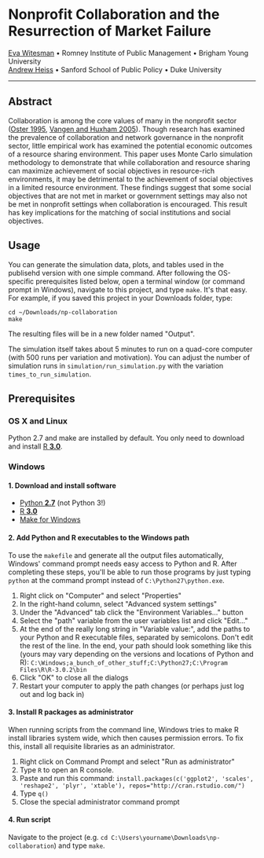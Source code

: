 # Nonprofit Collaboration and the Resurrection of Market Failure

[Eva Witesman](http://fds.duke.edu/db/Sanford/rogerson) • Romney Institute of Public Management • Brigham Young University  
[Andrew Heiss](http://www.andrewheiss.com/) • Sanford School of Public Policy • Duke University

------

## Abstract

Collaboration is among the core values of many in the nonprofit sector ([Oster 1995](http://scholar.google.com/scholar?hl=en&q=Strategic%20management%20for%20nonprofit%20organizations%3A%20Theory%20and%20cases), [Vangen and Huxham 2005](http://papers.ssrn.com/sol3/papers.cfm?abstract_id=1306963)). Though research has examined the prevalence of collaboration and network governance in the nonprofit sector, little empirical work has examined the potential economic outcomes of a resource sharing environment. This paper uses Monte Carlo simulation methodology to demonstrate that while collaboration and resource sharing can maximize achievement of social objectives in resource-rich environments, it may be detrimental to the achievement of social objectives in a limited resource environment. These findings suggest that some social objectives that are not met in market or government settings may also not be met in nonprofit settings when collaboration is encouraged. This result has key implications for the matching of social institutions and social objectives. 


## Usage

You can generate the simulation data, plots, and tables used in the publisehd version with one simple command. After following the OS-specific prerequisites listed below, open a terminal window (or command prompt in Windows), navigate to this project, and type `make`. It's that easy. For example, if you saved this project in your Downloads folder, type:

	cd ~/Downloads/np-collaboration
	make

The resulting files will be in a new folder named "Output".

The simulation itself takes about 5 minutes to run on a quad-core computer (with 500 runs per variation and motivation). You can adjust the number of simulation runs in `simulation/run_simulation.py` with the variation `times_to_run_simulation`.


## Prerequisites

### OS X and Linux

Python 2.7 and make are installed by default. You only need to download and install [R **3.0**](http://www.r-project.org/).

### Windows

#### 1. Download and install software

* [Python **2.7**](http://www.python.org/download/) (not Python 3!)
* [R **3.0**](http://www.r-project.org/)
* [Make for Windows](http://gnuwin32.sourceforge.net/packages/make.htm)

#### 2. Add Python and R executables to the Windows path

To use the `makefile` and generate all the output files automatically, Windows' command prompt needs easy access to Python and R. After completing these steps, you'll be able to run those programs by just typing `python` at the command prompt instead of `C:\Python27\python.exe`.

1. Right click on "Computer" and select "Properties"
2. In the right-hand column, select "Advanced system settings"
3. Under the "Advanced" tab click the "Environment Variables..." button
4. Select the "path" variable from the user variables list and click "Edit..."
5. At the end of the really long string in "Variable value:", add the paths to your Python and R executable files, separated by semicolons. Don't edit the rest of the line. In the end, your path should look something like this (yours may vary depending on the versions and locations of Python and R): `C:\Windows;a_bunch_of_other_stuff;C:\Python27;C:\Program Files\R\R-3.0.2\bin`
6. Click "OK" to close all the dialogs
7. Restart your computer to apply the path changes (or perhaps just log out and log back in)

#### 3. Install R packages as administrator

When running scripts from the command line, Windows tries to make R install libraries system wide, which then causes permission errors. To fix this, install all requisite libraries as an administrator.

1. Right click on Command Prompt and select "Run as administrator"
2. Type `R` to open an R console.
3. Paste and run this command: `install.packages(c('ggplot2', 'scales', 'reshape2', 'plyr', 'xtable'), repos="http://cran.rstudio.com/")`
4. Type `q()`
5. Close the special administrator command prompt

#### 4. Run script

Navigate to the project (e.g. `cd C:\Users\yourname\Downloads\np-collaboration`) and type `make`.
